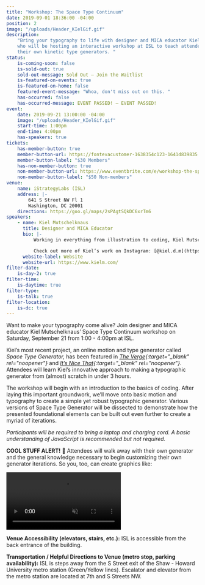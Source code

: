 ```yaml
---
title: "Workshop: The Space Type Continuum"
date: 2019-09-01 18:36:00 -04:00
position: 2
image: "/uploads/Header_KIelGif.gif"
description:
    "Bring your typography to life with designer and MICA educator Kiel Mutschelknaus,
    who will be hosting an interactive workshop at ISL to teach attendees how to build
    their own kinetic type generators. "
status:
    is-coming-soon: false
    is-sold-out: true
    sold-out-message: Sold Out — Join the Waitlist
    is-featured-on-events: true
    is-featured-on-home: false
    featured-event-message: "Whoa, don't miss out on this. "
    has-occurred: false
    has-occurred-message: EVENT PASSED! — EVENT PASSED!
event:
    date: 2019-09-21 13:00:00 -04:00
    image: "/uploads/Header_KIelGif.gif"
    start-time: 1:00pm
    end-time: 4:00pm
    has-speakers: true
tickets:
    has-member-button: true
    member-button-url: https://fontevacustomer-1638354c123-1641d839835.force.com/services/oauth2/authorize?client_id=3MVG9nthuDc9owbcOq7_07W.HriOQQPWTbMkrpOla.ajDQlTHf4_uby_mhwylcX.mJBU2O2SppTiZMS0J_HJd&response_type=code&redirect_uri=https://ikit.aiga.org/ikit_national_util/ikit-national-util-sso-redirect/&state=https%3A%2F%2Fdc.aiga.org%2Fevent%2Fworkshop-the-space-type-continuum%2F%3Fredirect_source%3Deventbrite_register
    member-button-label: "$30 Members"
    has-non-member-button: true
    non-member-button-url: https://www.eventbrite.com/e/workshop-the-space-type-continuum-tickets-71305098469
    non-member-button-label: "$50 Non-members"
venue:
    name: iStrategyLabs (ISL)
    address: |-
        641 S Street NW Fl 1
        Washington, DC 20001
    directions: https://goo.gl/maps/2sPAgtSQkDC6xrTm6
speakers:
    - name: Kiel Mutschelknaus
      title: Designer and MICA Educator
      bio: |-
          Working in everything from illustration to coding, Kiel Mutschelknaus is a freelance designer and educator in the DC-Baltimore area. Originally from South Dakota, Kiel began his trek east to attend Cranbrook Academy of Art outside Detroit where he received an MFA in 2D Design. He is a full-time faculty member in the GD Department at MICA and maintains an active freelance practice with clients including Apple, Disney, Marvel, Booz Allen Hamilton, Marriott, ARTECHOUSE, Recode, and Art of Ed. His most recent project, a kinetic type generator called Space Type Generator, has been featured in The Verge and It’s Nice That.

          Check out more of Kiel’s work on Instagram: [@kiel.d.m](https://instagram.com/kiel.d.m){:target="_blank" rel="noopener"}
      website-label: Website
      website-url: https://www.kielm.com/
filter-date:
    is-day-2: true
filter-time:
    is-daytime: true
filter-type:
    is-talk: true
filter-location:
    is-dc: true
---
```


Want to make your typography come alive? Join designer and MICA educator Kiel Mutschelknaus’ Space Type Continuum workshop on Saturday, September 21 from 1:00 - 4:00pm at ISL.

Kiel’s most recent project, an online motion and type generator called _Space Type Generator,_ has been featured in _[The Verge](https://www.theverge.com/2019/3/29/18287129/kiel-mutschelknaus-space-type-generator-animation-design-motion-graphics-coding){:target="\_blank" rel="noopener"}_ and _[It’s Nice That](https://www.itsnicethat.com/articles/kiel-mutschelknaus-space-type-generator-graphic-design-digital-160519){:target="\_blank" rel="noopener"}_. Attendees will learn Kiel’s innovative approach to making a typographic generator from (almost) scratch in under 3 hours.

The workshop will begin with an introduction to the basics of coding. After laying this important groundwork, we’ll move onto basic motion and typography to create a simple yet robust typographic generator. Various versions of Space Type Generator will be dissected to demonstrate how the presented foundational elements can be built out even further to create a myriad of iterations.

_Participants will be required to bring a laptop and charging cord. A basic understanding of JavaScript is recommended but not required._

**COOL STUFF ALERT!** 🚨 Attendees will walk away with their own generator and the general knowledge necessary to begin customizing their own generator iterations. So you, too, can create graphics like:

<video controls="true" autoplay="true" muted="true" loop="true">
  <source src="/uploads/stg_apr25a.mp4" type="video/mp4">
</video>

**Venue Accessibility (elevators, stairs, etc.):**
ISL is accessible from the back entrance of the building.

**Transportation / Helpful Directions to Venue (metro stop, parking availability):** ISL is steps away from the S Street exit of the Shaw - Howard University metro station (Green/Yellow lines). Escalator and elevator from the metro station are located at 7th and S Streets NW.
